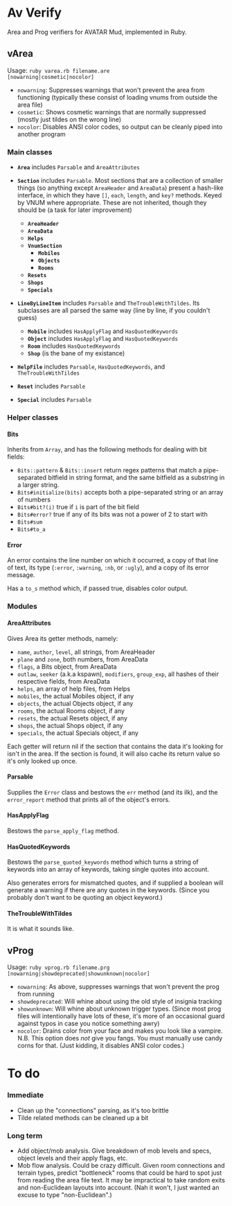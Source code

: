 # Av Verify

Area and Prog verifiers for AVATAR Mud, implemented in Ruby.

## vArea

Usage: <code>ruby varea.rb filename.are [nowarning|cosmetic|nocolor]</code>

* <code>nowarning</code>: Suppresses warnings that won't prevent the area from functioning (typically these consist of loading vnums from outside the area file)
* <code>cosmetic</code>: Shows cosmetic warnings that are normally suppressed (mostly just tildes on the wrong line)
* <code>nocolor</code>: Disables ANSI color codes, so output can be cleanly piped into another program

### Main classes

* <code>**Area**</code> includes <code>Parsable</code> and <code>AreaAttributes</code>

* <code>**Section**</code> includes <code>Parsable</code>. Most sections that are a collection of smaller things (so anything except <code>AreaHeader</code> and <code>AreaData</code>) present a hash-like interface, in which they have <code>[]</code>, <code>each</code>, <code>length</code>, and <code>key?</code> methods. Keyed by VNUM where appropriate. These are not inherited, though they should be (a task for later improvement)
  * <code>**AreaHeader**</code>
  * <code>**AreaData**</code>
  * <code>**Helps**</code>
  * <code>**VnumSection**</code>
    * <code>**Mobiles**</code>
    * <code>**Objects**</code>
    * <code>**Rooms**</code>
  * <code>**Resets**</code>
  * <code>**Shops**</code>
  * <code>**Specials**</code>

* <code>**LineByLineItem**</code> includes <code>Parsable</code> and <code>TheTroubleWithTildes</code>. Its subclasses are all parsed the same way (line by line, if you couldn't guess)
  * <code>**Mobile**</code> includes <code>HasApplyFlag</code> and <code>HasQuotedKeywords</code>
  * <code>**Object**</code> includes <code>HasApplyFlag</code> and <code>HasQuotedKeywords</code>
  * <code>**Room**</code> includes <code>HasQuotedKeywords</code>
  * <code>**Shop**</code> (is the bane of my existance)

* <code>**HelpFile**</code> includes <code>Parsable</code>, <code>HasQuotedKeywords</code>, and <code>TheTroubleWithTildes</code>
* <code>**Reset**</code> includes <code>Parsable</code>
* <code>**Special**</code> includes <code>Parsable</code>

### Helper classes

#### Bits
Inherits from <code>Array</code>, and has the following methods for dealing with bit fields:

* <code>Bits::pattern</code> & <code>Bits::insert</code> return regex patterns that match a pipe-separated bitfield in string format, and the same bitfield as a substring in a larger string.
* <code>Bits#initialize(bits)</code> accepts both a pipe-separated string or an array of numbers
* <code>Bits#bit?(i)</code> true if <code>i</code> is part of the bit field
* <code>Bits#error?</code> true if any of its bits was not a power of 2 to start with
* <code>Bits#sum</code>
* <code>Bits#to_a</code>

#### Error
An error contains the line number on which it occurred, a copy of that line of text, its type (<code>:error</code>, <code>:warning</code>, <code>:nb</code>, or <code>:ugly</code>), and a copy of its error message.

Has a <code>to_s</code> method which, if passed true, disables color output.

### Modules

#### AreaAttributes
Gives Area its getter methods, namely:

* <code>name</code>, <code>author</code>, <code>level</code>, all strings, from AreaHeader
* <code>plane</code> and <code>zone</code>, both numbers, from AreaData
* <code>flags</code>, a Bits object, from AreaData
* <code>outlaw</code>, <code>seeker</code> (a.k.a kspawn), <code>modifiers</code>, <code>group_exp</code>, all hashes of their respective fields, from AreaData
* <code>helps</code>, an array of help files, from Helps
* <code>mobiles</code>, the actual Mobiles object, if any
* <code>objects</code>, the actual Objects object, if any
* <code>rooms</code>, the actual Rooms object, if any
* <code>resets</code>, the actual Resets object, if any
* <code>shops</code>, the actual Shops object, if any
* <code>specials</code>, the actual Specials object, if any

Each getter will return nil if the section that contains the data it's looking for isn't in the area. If the section is found, it will also cache its return value so it's only looked up once.

#### Parsable
Supplies the <code>Error</code> class and bestows the <code>err</code> method (and its ilk), and the <code>error_report</code> method that prints all of the object's errors.

#### HasApplyFlag
Bestows the <code>parse_apply_flag</code> method.

#### HasQuotedKeywords
Bestows the <code>parse_quoted_keywords</code> method which turns a string of keywords into an array of keywords, taking single quotes into account.

Also generates errors for mismatched quotes, and if supplied a boolean will generate a warning if there are any quotes in the keywords. (Since you probably don't want to be quoting an object keyword.)

#### TheTroubleWithTildes
It is what it sounds like.


## vProg

Usage: <code>ruby vprog.rb filename.prg [nowarning|showdeprecated|showunknown|nocolor]</code>

* <code>nowarning</code>: As above, suppresses warnings that won't prevent the prog from running
* <code>showdeprecated</code>: Will whine about using the old style of insignia tracking
* <code>showunknown</code>: Will whine about unknown trigger types. (Since most prog files will intentionally have lots of these, it's more of an occasional guard against typos in case you notice something awry)
* <code>nocolor</code>: Drains color from your face and makes you look like a vampire. N.B. This option does _not_ give you fangs. You must manually use candy corns for that. (Just kidding, it disables ANSI color codes.)

# To do

### Immediate

* Clean up the "connections" parsing, as it's too brittle
* Tilde related methods can be cleaned up a bit

### Long term

* Add object/mob analysis. Give breakdown of mob levels and specs, object levels and their apply flags, etc.
* Mob flow analysis. Could be crazy difficult. Given room connections and terrain types, predict "bottleneck" rooms that could be hard to spot just from reading the area file text. It may be impractical to take random exits and non-Euclidean layouts into account. (Nah it won't, I just wanted an excuse to type "non-Euclidean".)
